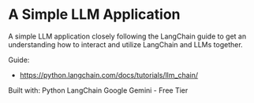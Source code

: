 # A Simple LLM Application

A simple LLM application closely following the LangChain guide to get an understanding how to interact and utilize LangChain and LLMs together.

Guide: 
- https://python.langchain.com/docs/tutorials/llm_chain/

Built with:
Python
LangChain
Google Gemini - Free Tier
